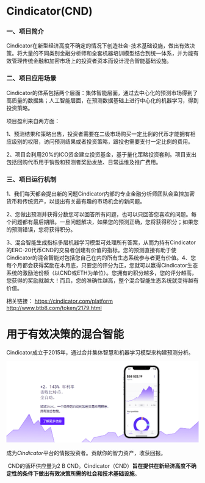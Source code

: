 # Cindicator(CND)

### 一、项目简介

Cindicator在新型经济高度不确定的情况下创造社会-技术基础设施，做出有效决策。将大量的不同类别金融分析师和全套机器培训模型结合到统一体系，并为能有效管理传统金融和加密市场上的投资者资本而设计混合智能基础设施。



### 二、项目应用场景

Cindicator的体系包括两个层面：集体智能层面，通过去中心化的预测市场得到了高质量的数据集；人工智能层面，在预测数据基础上进行中心化的机器学习，得到投资策略。

项目盈利来自两方面：

1、预测结果和策略出售，投资者需要在二级市场购买一定比例的代币才能拥有相应级别的权限，访问预测结果或者投资策略，跟投也需要支付一定比例的费用。

2、项目会利用20%的ICO资金建立投资基金，基于量化策略投资套利。项目支出包括回购代币用于销毁和预测者奖励发放、日常运维及推广费用。



### 三、项目运行机制

1、我们每天都会提出新的问题Cindicator内部的专业金融分析师团队会监控加密货币和传统资产，以提出有关最有趣的市场机会的新问题。

2、您做出预测并获得分数您可以回答所有问题，也可以只回答您喜欢的问题。每个问题都有最后期限。一旦问题解决，如果您的预测正确，您将获得积分；如果您的预测错误，您将获得积分。

3、混合智能生成指标多层机器学习模型可处理所有答案，从而为持有Cindicator的ERC-20代币CND的交易者创建有价值的指标。您的预测直接有助于使Cindicator的混合智能对包括您自己在内的所有生态系统参与者更有价值。4、您每个月都会获得奖励在本月底，只要您的评分为正，您就可以赢得Cindicator生态系统的激励池份额（以CND或ETH为单位）。您拥有的积分越多，您的评分越高，您获得的奖励就越大！而且，您的准确性越高，整个混合智能生态系统就变得越有价值。

相关链接：
https://cindicator.com/platform
http://www.btb8.com/token/2179.html

# 用于有效决策的混合智能

Cindicator成立于2015年，通过合并集体智慧和机器学习模型来构建预测分析。

![image-20220720170739608](image-20220720170739608.png)

‎成为‎*‎Cindicator‎*‎平台的情报投资者。贡献你的智力资产，收获回报。‎

‎ CND的循环供应量为2 B CND。Cindicator（CND）‎**‎旨在提供在新经济高度不确定性的条件下做出有效决策所需的社会和技术基础设施‎**‎。‎
